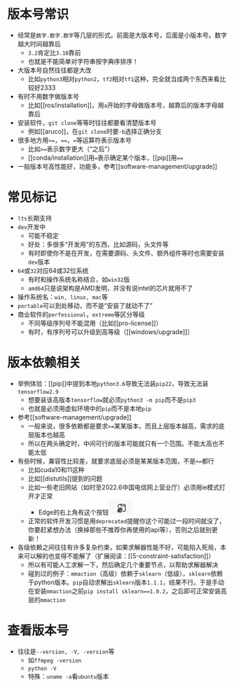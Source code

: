 # 版本号常识
- 经常是`数字.数字.数字`等几层的形式。前面是大版本号，后面是小版本号。数字越大时间越靠后
  - `3.2`肯定比`3.10`靠前
  - 也就是不能简单对字符串按字典序排序！
- 大版本号自然往往都是大改
  - 比如`python3`相对`python2`，`tf2`相对`tf1`这种，完全就当成两个东西来看比较好2333
- 有时不用数字做版本号
  - 比如[[ros/installation]]，用`a`开始的字母做版本号，越靠后的版本字母越靠后
- 安装软件，`git clone`等等时往往都要看清楚版本号
  - 例如[[aruco]]，在`git clone`时要`-b`选择正确分支
- 很多地方用`>=`，`==`，`=`等运算符表示版本号
  - 比如`>=`表示数字更大（“之后”）
  - [[conda/installation]]用`=`表示确定某个版本，[[pip]]用`==`
- 一般版本号高性能好，功能多，参考[[software-management/upgrade]]
# 常见标记
- `lts`长期支持
- `dev`开发中
  - 可能不稳定
  - 好处：多很多“开发用”的东西，比如源码，头文件等
  - 有时即使你不是在开发，在需要源码、头文件、额外组件等时也需要安装`dev`版本
- `64`或`32`对应64或32位系统
  - 有时和操作系统名称结合，如`win32`版
  - `amd64`只是说架构是AMD发明，并没有说intel的芯片就用不了
- 操作系统名：`win, linux, mac`等
- `portable`可以到处移动，而不是“安装了就动不了”
- 商业软件的`perfessional`，`extreme`等区分等级
  - 不同等级序列号不能混用（比如[[pro-license]]）
  - 有时，有序列号可以升级到高等级（[[windows/upgrade]]）
# 版本依赖相关
- 举例体验：[[pip]]中提到本地`python3.6`导致无法装`pip22`，导致无法装`tensorflow2.9`
  - 想要装该高版本`tensorflow`就必须`python3 -m pip`而不是`pip3`
  - 也就是必须用虚拟环境中的`pip`而不是本地`pip`
- 参考[[software-management/upgrade]]
  - 一般来说，很多依赖都是要求`>=`某某版本，而且上层版本越高，需求的底层版本也越高
  - 所以在两头确定时，中间可行的版本可能就只有一个范围。不能太高也不能太低
- 有些时候，兼容性比较差，就要求底层必须是某某版本范围，不是`>=`都行
  - 比如cuda10和11这种
  - 比如[[distutils]]提到的问题
  - 比如一些老旧网站（如时至2022.6中国电信网上营业厅）必须用ie模式打开才正常
    - Edge的右上角有这个按钮![](ie-mode.png)
  - 正常的软件开发习惯是用`deprecated`提醒你这个可能过一段时间就没了，你要赶紧想办法（换掉那些不推荐你再使用的api等），否则之后就别更新！
- 各级依赖之间往往有许多复杂约束，如果求解器性能不好，可能陷入死局，本来可以解的也变得不能解了（扩展阅读：[[5-constraint-satisfaction]]）
  - 所以有可能人工求解一下，然后确定几个重要节点，以帮助求解器解决
  - 碰到过的例子：`mmaction`（高级）依赖于`sklearn`（低级），`sklearn`依赖于python版本。`pip`自动求解出`sklearn`版本`1.1.1`，结果不行。于是手动在安装`mmaction`之前`pip install sklearn==1.0.2`，之后即可正常安装高层的`mmaction`
# 查看版本号
- 往往是`--version, -V, -version`等
  - 如`ffmpeg -version`
  - `python -V`
  - 特殊：`uname -a`看`ubuntu`版本